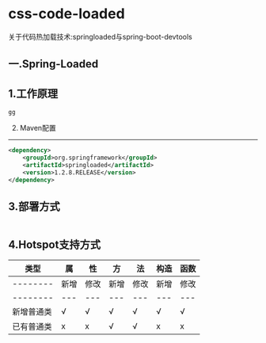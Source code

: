 # css-code-loaded
关于代码热加载技术:springloaded与spring-boot-devtools
## 一.Spring-Loaded

1.工作原理
----------------------------
```
gg
```

2. Maven配置
----------------------------

```xml
<dependency>
    <groupId>org.springframework</groupId>
	<artifactId>springloaded</artifactId>
    <version>1.2.8.RELEASE</version>
</dependency>
```

3.部署方式
----------------------------
```

```
4.Hotspot支持方式
----------------------------

类型      | 属|性  |方|法    |构造|函数
--------|----|---|----|---|----|--
--------|新增|修改|新增|修改|新增|修改
--------|---|---|---|---|---|---
新增普通类|√  |√   |√  |√  | √ | √
已有普通类|ⅹ  |ⅹ     |√  |√  |ⅹ      |ⅹ

